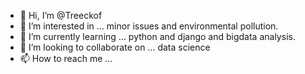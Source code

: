 - 👋 Hi, I’m @Treeckof
- 👀 I’m interested in ... minor issues and environmental pollution.
- 🌱 I’m currently learning ... python and django and bigdata analysis.
- 💞️ I’m looking to collaborate on ... data science
- 📫 How to reach me ... 

<!---
Treeckof/Treeckof is a ✨ special ✨ repository because its `README.md` (this file) appears on your GitHub profile.
You can click the Preview link to take a look at your changes.
--->
